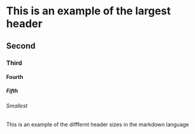 # This is an example of the largest header
## Second
### Third
#### Fourth
##### Fifth
###### Smallest

This is an example of the difffernt header sizes in the markdown language
